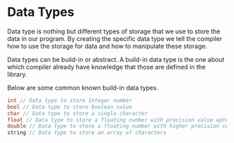 # Data Types
Data type is nothing but different types of storage that we use to store the data in our program. By creating the specific data type we tell the compiler how to use the storage for data and how to manipulate these storage.

Data types can be build-in or abstract. A build-in data type is the one about which compiler already have knowledge that those are defined in the library.

Below are some common known build-in data types.
```cpp
int // Data type to store Integer number
bool // Data type to store boolean value
char // Data type to store a single character
float // Data type to store a floating number with precision value upto 7 decimal places
double // Data type to store a floating number with higher precision value i.e. it has 15 precision value upto 15 decimal places
string // Data type to store an array of characters
```
